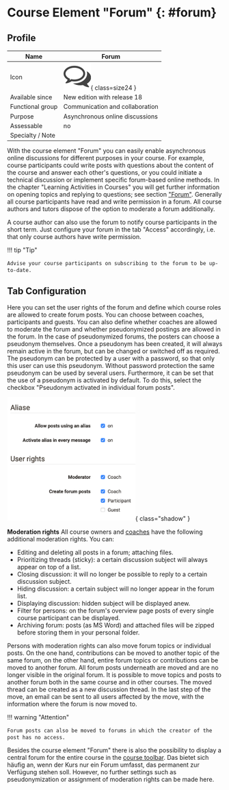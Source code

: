 #  Course Element "Forum" {: #forum}


## Profile

Name | Forum
---------|----------
Icon | ![Forum Icon](assets/forum_icon.png){ class=size24 }
Available since | New edition with release 18
Functional group | Communication and collaboration
Purpose | Asynchronous online discussions
Assessable | no
Specialty / Note |


With the course element "Forum" you can easily enable asynchronous online discussions for different purposes in your course. For example, course participants could write posts with questions about the content of the course and answer each other's questions, or you could initiate a technical discussion or implement specific forum-based online methods. In the chapter "Learning Activities in Courses" you will get further information on opening topics and replying to questions; see section ["Forum"](../learningresources/Working_with_Forums.md). Generally all course participants have read and write permission in a forum. All course authors and tutors dispose of the option to moderate a forum additionally.

A course author can also use the forum to notify course participants in the short term. Just configure your forum in the tab "Access" accordingly, i.e. that only course authors have write permission.

!!! tip "Tip"

    Advise your course participants on subscribing to the forum to be up-to-date.
   
## Tab Configuration
Here you can set the user rights of the forum and define which course roles are allowed to create forum posts. You can choose between coaches, participants and guests. You can also define whether coaches are allowed to moderate the forum and whether pseudonymized postings are allowed in the forum. In the case of pseudonymized forums, the posters can choose a pseudonym themselves. Once a pseudonym has been created, it will always remain active in the forum, but can be changed or switched off as required. The pseudonym can be protected by a user with a password, so that only this user can use this pseudonym. Without password protection the same pseudonym can be used by several users. Furthermore, it can be set that the use of a pseudonym is activated by default. To do this, select the checkbox "Pseudonym activated in individual forum posts".

![Configuration options for forum](assets/forum_config.png){ class="shadow" }

**Moderation rights**
All course owners and [coaches](../basic_concepts/coach.md) have the following additional moderation rights. You can:

  * Editing and deleting all posts in a forum; attaching files.
  * Prioritizing threads (sticky): a certain discussion subject will always appear on top of a list.
  * Closing discussion: it will no longer be possible to reply to a certain discussion subject.
  * Hiding discussion: a certain subject will no longer appear in the forum list.
  * Displaying discussion: hidden subject will be displayed anew.
  * Filter for persons: on the forum's overview page posts of every single course participant can be displayed.
  * Archiving forum: posts (as MS Word) and attached files will be zipped before storing them in your personal folder.

Persons with moderation rights can also move forum topics or individual posts. On the one hand, contributions can be moved to another topic of the same forum, on the other hand, entire forum topics or contributions can be moved to another forum. All forum posts underneath are moved and are no longer visible in the original forum. It is possible to move topics and posts to another forum both in the same course and in other courses. The moved thread can be created as a new discussion thread. In the last step of the move, an email can be sent to all users affected by the move, with the information where the forum is now moved to.

!!! warning "Attention"

    Forum posts can also be moved to forums in which the creator of the post has no access.

Besides the course element "Forum" there is also the possibility to display a central forum for the entire course in the [course toolbar](../learningresources/Using_Additional_Course_Features.md). Das bietet sich häufig an, wenn der Kurs nur ein Forum umfasst, das permanent zur Verfügung stehen soll. However, no further settings such as pseudonymization or assignment of moderation rights can be made here.